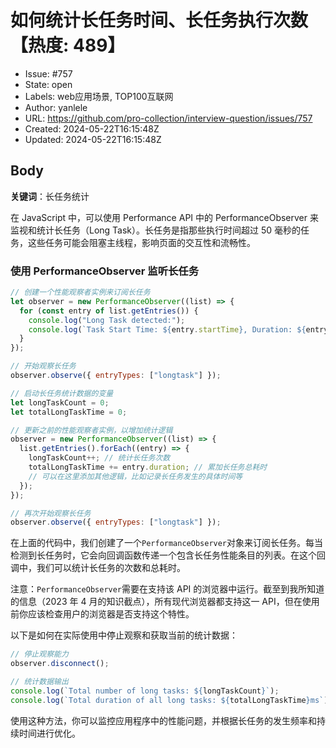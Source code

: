 # 如何统计长任务时间、长任务执行次数【热度: 489】

- Issue: #757
- State: open
- Labels: web应用场景, TOP100互联网
- Author: yanlele
- URL: https://github.com/pro-collection/interview-question/issues/757
- Created: 2024-05-22T16:15:48Z
- Updated: 2024-05-22T16:15:48Z

## Body

**关键词**：长任务统计

在 JavaScript 中，可以使用 Performance API 中的 PerformanceObserver 来监视和统计长任务（Long Task）。长任务是指那些执行时间超过 50 毫秒的任务，这些任务可能会阻塞主线程，影响页面的交互性和流畅性。

### 使用 PerformanceObserver 监听长任务

```javascript
// 创建一个性能观察者实例来订阅长任务
let observer = new PerformanceObserver((list) => {
  for (const entry of list.getEntries()) {
    console.log("Long Task detected:");
    console.log(`Task Start Time: ${entry.startTime}, Duration: ${entry.duration}`);
  }
});

// 开始观察长任务
observer.observe({ entryTypes: ["longtask"] });

// 启动长任务统计数据的变量
let longTaskCount = 0;
let totalLongTaskTime = 0;

// 更新之前的性能观察者实例，以增加统计逻辑
observer = new PerformanceObserver((list) => {
  list.getEntries().forEach((entry) => {
    longTaskCount++; // 统计长任务次数
    totalLongTaskTime += entry.duration; // 累加长任务总耗时
    // 可以在这里添加其他逻辑，比如记录长任务发生的具体时间等
  });
});

// 再次开始观察长任务
observer.observe({ entryTypes: ["longtask"] });
```

在上面的代码中，我们创建了一个`PerformanceObserver`对象来订阅长任务。每当检测到长任务时，它会向回调函数传递一个包含长任务性能条目的列表。在这个回调中，我们可以统计长任务的次数和总耗时。

注意：`PerformanceObserver`需要在支持该 API 的浏览器中运行。截至到我所知道的信息（2023 年 4 月的知识截点），所有现代浏览器都支持这一 API，但在使用前你应该检查用户的浏览器是否支持这个特性。

以下是如何在实际使用中停止观察和获取当前的统计数据：

```javascript
// 停止观察能力
observer.disconnect();

// 统计数据输出
console.log(`Total number of long tasks: ${longTaskCount}`);
console.log(`Total duration of all long tasks: ${totalLongTaskTime}ms`);
```

使用这种方法，你可以监控应用程序中的性能问题，并根据长任务的发生频率和持续时间进行优化。

